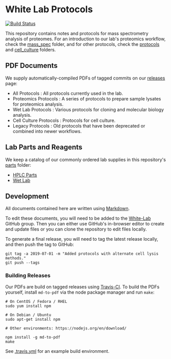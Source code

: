 # White Lab Protocols

[![Build Status](https://img.shields.io/travis/white-lab/protocols.svg)](https://travis-ci.org/white-lab/protocols)


This repository contains notes and protocols for mass spectrometry analysis of
proteomes. For an introduction to our lab's proteomics workflow, check the
[mass_spec](mass_spec) folder, and for other protocols, check
the [protocols](protocols) and [cell_culture](cell_culture) folders.

## PDF Documents

We supply automatically-compiled PDFs of tagged commits on our
[releases](https://github.com/white-lab/protocols/releases/latest) page:

  * All Protocols : All protocols currently used in the lab.
  * Proteomics Protocols : A series of protocols to prepare sample lysates for proteomics analysis.
  * Wet Lab Protocols : Various protocols for cloning and molecular biology analysis.
  * Cell Culture Protocols : Protocols for cell culture.
  * Legacy Protocols : Old protocols that have been deprecated or combined into newer workflows.

## Lab Parts and Reagents

  We keep a catalog of our commonly ordered lab supplies in this repository's
  [parts](parts) folder:

  * [HPLC Parts](parts/HPLC.md)
  * [Wet Lab](parts/Wet_Lab.md)

## Development

All documents contained here are written using
[Markdown](https://daringfireball.net/projects/markdown/).

To edit these documents, you will need to be added to the [White-Lab](https://github.com/white-lab) GitHub group. Then you can either use GitHub's in-browser editor to create and update files or you can clone the repository to edit files locally.

To generate a final release, you will need to tag the latest release locally, and then push the tag to GitHub:

```
git tag -a 2019-07-01 -m "Added protocols with alternate cell lysis methods."
git push --tags
```

### Building Releases

Our PDFs are build on tagged releases using [Travis-CI](https://travis-ci.org/white-lab/protocols). To build the PDFs yourself, install `md-to-pdf` via the node package manager and run
`make`:

```
# On CentOS / Fedora / RHEL
sudo yum install npm

# On Debian / Ubuntu
sudo apt-get install npm

# Other environments: https://nodejs.org/en/download/

npm install -g md-to-pdf
make
```

See [.travis.yml](.travis.yml) for an example build environment.
